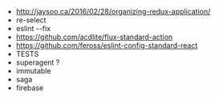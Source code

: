 
* http://jaysoo.ca/2016/02/28/organizing-redux-application/
* re-select
* eslint --fix
* https://github.com/acdlite/flux-standard-action
* https://github.com/feross/eslint-config-standard-react
* TESTS
* superagent ?
* immutable
* saga
* firebase
